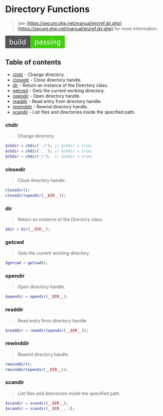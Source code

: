 # Directory Functions

> see [https://secure.php.net/manual/en/ref.dir.php](https://secure.php.net/manual/en/ref.dir.php) for more information.

[![build][build-image]][build-url]

## Table of contents

* [chdir](https://github.com/kuriv/kuriv.github.io/blob/master/manual/php/function/directory/php_directory.md#chdir) - Change directory.
* [closedir](https://github.com/kuriv/kuriv.github.io/blob/master/manual/php/function/directory/php_directory.md#closedir) - Close directory handle.
* [dir](https://github.com/kuriv/kuriv.github.io/blob/master/manual/php/function/directory/php_directory.md#dir) - Return an instance of the Directory class.
* [getcwd](https://github.com/kuriv/kuriv.github.io/blob/master/manual/php/function/directory/php_directory.md#getcwd) - Gets the current working directory.
* [opendir](https://github.com/kuriv/kuriv.github.io/blob/master/manual/php/function/directory/php_directory.md#opendir) - Open directory handle.
* [readdir](https://github.com/kuriv/kuriv.github.io/blob/master/manual/php/function/directory/php_directory.md#readdir) - Read entry from directory handle.
* [rewinddir](https://github.com/kuriv/kuriv.github.io/blob/master/manual/php/function/directory/php_directory.md#rewinddir) - Rewind directory handle.
* [scandir](https://github.com/kuriv/kuriv.github.io/blob/master/manual/php/function/directory/php_directory.md#scandir) - List files and directories inside the specified path.

### chdir

> Change directory.

```php
$chdir = chdir('./'); // $chdir = true;
$chdir = chdir('..'); // $chdir = true;
$chdir = chdir('/');  // $chdir = true;
```

### closedir

> Close directory handle.

```php
closedir();
closedir(opendir(__DIR__));
```

### dir

> Return an instance of the Directory class.

```php
$dir = dir(__DIR__);
```

### getcwd

> Gets the current working directory.

```php
$getcwd = getcwd();
```

### opendir

> Open directory handle.

```php
$opendir = opendir(__DIR__);
```

### readdir

> Read entry from directory handle.

```php
$readdir = readdir(opendir(__DIR__));
```

### rewinddir

> Rewind directory handle.

```php
rewinddir();
rewinddir(opendir(__DIR__));
```

### scandir

> List files and directories inside the specified path.

```php
$scandir = scandir(__DIR__);
$scandir = scandir(__DIR__, 1);
```



[build-image]: https://raw.githubusercontent.com/kuriv/kuriv.github.io/master/.cloud/kuriv.github.io/b0979b5893ae07e68ffb8edea2fdce8c.svg?sanitize=true
[build-url]: https://github.com/kuriv/kuriv.github.io